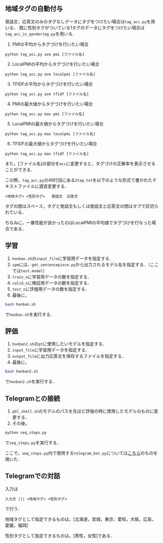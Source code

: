 ## 地域タグの自動付与
発話文，応答文のみのタグなしデータにタグをつけたい場合は`tag_acc.py`を用いる．
既に性別タグがついている1タグのデータにタグをつけたい場合は`tag_acc_in_gendertag.py`を用いる．

1.  PMIの平均からタグづけを行いたい場合
```
python tag_acc.py ave pmi [ファイル名]
```

2. LocalPMIの平均からタグづけを行いたい場合
```
python tag_acc.py ave localpmi [ファイル名]
```

3. TFIDFの平均からタグづけを行いたい場合
```
python tag_acc.py ave tfidf [ファイル名]
```

4. PMIの最大値からタグづけを行いたい場合
```
python tag_acc.py max pmi [ファイル名]
```

5. LocalPMIの最大値からタグづけを行いたい場合
```
python tag_acc.py max localpmi [ファイル名]
```

6. TFIDFの最大値からタグづけを行いたい場合
```
python tag_acc.py max tfidf [ファイル名]
```

また，\[ファイル名\]の部分を`acc`に変更すると，タグづけの正解率を表示させることができる．

この際，`tag_acc.py`の49行目にある`2tag.txt`を以下のような形式で書かれたテキストファイルに適宜変更する．

```
<地域タグ> <性別タグ>   発話文  応答文
```

タグの間はスペース，タグと発話文もしくは発話文と応答文の間はタブで区切られている．

ちなみに，一番性能が良かったのはLocalPMIの平均値でタグづけを行なった場合である．

## 学習
1. `honban.sh`の`input_file`に学習用データを指定する．
1. `spm`には，`get_sentencepiece.py`から出力されるモデル名を指定する．（ここでは`test.model`）
1. `train_n`に学習用データの数を指定する．
1. `valid_n`に検証用データの数を指定する．
1. `test_n`に評価用データの数を指定する．
1. 最後に，
```bash
bash honban.sh
```
で`honban.sh`を実行する．

## 評価
1. `honban2.sh`の`pt`に使用したいモデルを指定する．
1. `input_file`に学習用データを指定する．
1. `output_file`に出力応答文を保存するファイルを指定する．
1. 最後に，
```bash
bash honban2.sh
```
で`honban2.sh`を実行する．

## Telegramとの接続
1. `pbl_shell.sh`のモデルのパスを先ほど評価の時に使用したモデルのものに変更する．
1. その後，
```bash
python seq_steps.py
```
で`seq_steps.py`を実行する．

ここで，`seq_steps.py`内で使用する`telegram_bot.py`については[こちら](https://github.com/dsbook/dsbook/blob/master/telegram_bot.py)のものを用いた．

## Telegramでの対話
入力は
```
入力文 ||| <地域タグ> <性別タグ>
```
で行う．

地域タグとして指定できるものは，\[北海道，宮城，東京，愛知，大阪，広島，愛媛，福岡\]

性別タグとして指定できるものは，\[男性，女性\]である．